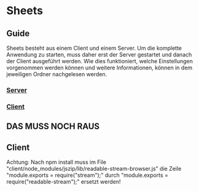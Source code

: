 # Sheets

## Guide

Sheets besteht aus einem Client und einem Server. Um die komplette Anwendung zu starten, muss daher erst der Server gestartet und danach der Client ausgeführt werden. Wie dies funktioniert, welche Einstellungen vorgenommen werden können und weitere Informationen, können in dem jeweiligen Ordner nachgelesen werden.

### [Server](server/Readme.md) 
### [Client](client/Readme.md)





## DAS MUSS NOCH RAUS
## Client
Achtung: Nach npm install muss im File "client/node_modules/jszip/lib/readable-stream-browser.js" die Zeile "module.exports = require("stream");" durch "module.exports = require("readable-stream");" ersetzt werden!
